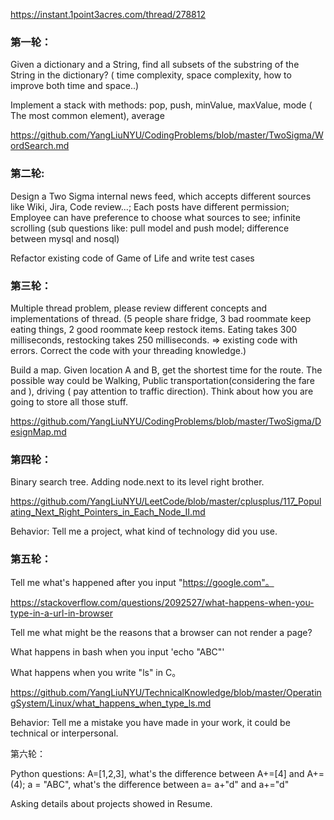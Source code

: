 https://instant.1point3acres.com/thread/278812

### 第一轮：

Given a dictionary and a String, find all subsets of the substring of the String in the dictionary? ( time complexity, space complexity, how to improve both time and space..)

Implement a stack with methods: pop, push, minValue, maxValue, mode ( The most common element), average

https://github.com/YangLiuNYU/CodingProblems/blob/master/TwoSigma/WordSearch.md

### 第二轮:

Design a Two Sigma internal news feed, which accepts different sources like Wiki, Jira, Code review...; Each posts have different permission; Employee can have preference to choose what sources to see; infinite scrolling (sub questions like: pull model and push model; difference between mysql and nosql)

Refactor existing code of Game of Life and write test cases

### 第三轮：

Multiple thread problem, please review different concepts and implementations of thread. (5 people share fridge, 3 bad roommate keep eating things, 2 good roommate keep restock items. Eating takes 300 milliseconds, restocking takes 250 milliseconds. => existing code with errors. Correct the code with your threading knowledge.)

Build a map. Given location A and B, get the shortest time for the route. The possible way could be Walking, Public transportation(considering the fare and ), driving ( pay attention to traffic direction). Think about how you are going to store all those stuff.

https://github.com/YangLiuNYU/CodingProblems/blob/master/TwoSigma/DesignMap.md

### 第四轮：

Binary search tree. Adding node.next to its level right brother.

https://github.com/YangLiuNYU/LeetCode/blob/master/cplusplus/117_Populating_Next_Right_Pointers_in_Each_Node_II.md

Behavior: Tell me a project, what kind of technology did you use.

### 第五轮：

Tell me what's happened after you input "https://google.com"。

https://stackoverflow.com/questions/2092527/what-happens-when-you-type-in-a-url-in-browser

Tell me what might be the reasons that a browser can not render a page?

What happens in bash when you input 'echo "ABC"'

What happens when you write "ls" in C。

https://github.com/YangLiuNYU/TechnicalKnowledge/blob/master/OperatingSystem/Linux/what_happens_when_type_ls.md

Behavior: Tell me a mistake you have made in your work, it could be technical or interpersonal.

第六轮：

Python questions: A=[1,2,3], what's the difference between A+=[4] and A+=(4); a = "ABC", what's the difference between a= a+"d" and a+="d"

Asking details about projects showed in Resume.

